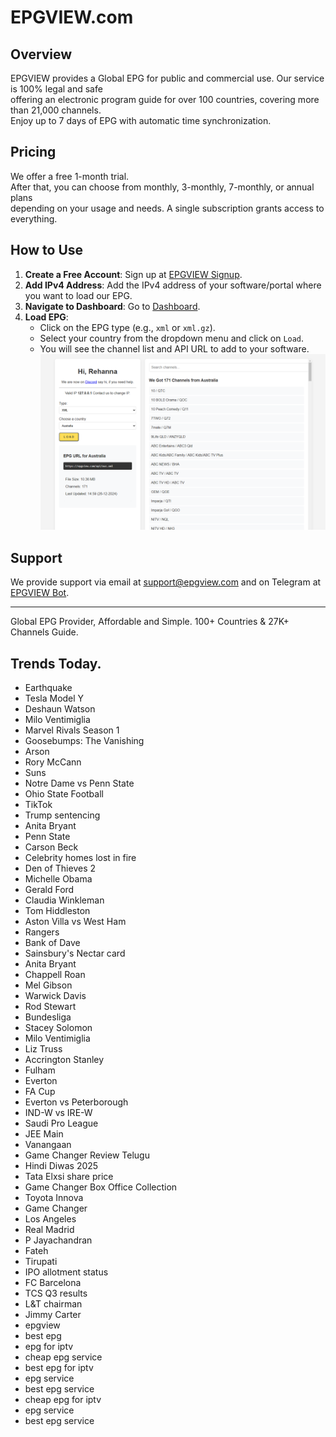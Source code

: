 # EPGVIEW.com



## Overview
EPGVIEW provides a Global EPG for public and commercial use. Our service is 100% legal and safe\
offering an electronic program guide for over 100 countries, covering more than 21,000 channels.\
Enjoy up to 7 days of EPG with automatic time synchronization.

## Pricing
We offer a free 1-month trial. \
After that, you can choose from monthly, 3-monthly, 7-monthly, or annual plans \
depending on your usage and needs. A single subscription grants access to everything.

## How to Use
1. **Create a Free Account**: Sign up at [EPGVIEW Signup](https://epgview.com/signup.php).
2. **Add IPv4 Address**: Add the IPv4 address of your software/portal where you want to load our EPG.
3. **Navigate to Dashboard**: Go to [Dashboard](https://epgview.com/dashboard.php).
4. **Load EPG**:
   - Click on the EPG type (e.g., `xml` or `xml.gz`).
   - Select your country from the dropdown menu and click on `Load`.
   - You will see the channel list and API URL to add to your software.
![EPGVIEW](img/dashboard.png)
## Support
We provide support via email at [support@epgview.com](mailto:support@epgview.com) and on Telegram at [EPGVIEW Bot](https://t.me/epgview_bot).

---

Global EPG Provider, Affordable and Simple. 100+ Countries & 27K+ Channels Guide.

## Trends Today.

- Earthquake
- Tesla Model Y
- Deshaun Watson
- Milo Ventimiglia
- Marvel Rivals Season 1
- Goosebumps: The Vanishing
- Arson
- Rory McCann
- Suns
- Notre Dame vs Penn State
- Ohio State Football
- TikTok
- Trump sentencing
- Anita Bryant
- Penn State
- Carson Beck
- Celebrity homes lost in fire
- Den of Thieves 2
- Michelle Obama
- Gerald Ford
- Claudia Winkleman
- Tom Hiddleston
- Aston Villa vs West Ham
- Rangers
- Bank of Dave
- Sainsbury's Nectar card
- Anita Bryant
- Chappell Roan
- Mel Gibson
- Warwick Davis
- Rod Stewart
- Bundesliga
- Stacey Solomon
- Milo Ventimiglia
- Liz Truss
- Accrington Stanley
- Fulham
- Everton
- FA Cup
- Everton vs Peterborough
- IND-W vs IRE-W
- Saudi Pro League
- JEE Main
- Vanangaan
- Game Changer Review Telugu
- Hindi Diwas 2025
- Tata Elxsi share price
- Game Changer Box Office Collection
- Toyota Innova
- Game Changer
- Los Angeles
- Real Madrid
- P Jayachandran
- Fateh
- Tirupati
- IPO allotment status
- FC Barcelona
- TCS Q3 results
- L&T chairman
- Jimmy Carter
- epgview
- best epg
- epg for iptv
- cheap epg service
- best epg for iptv
- epg service
- best epg service
- cheap epg for iptv
- epg service
- best epg service
